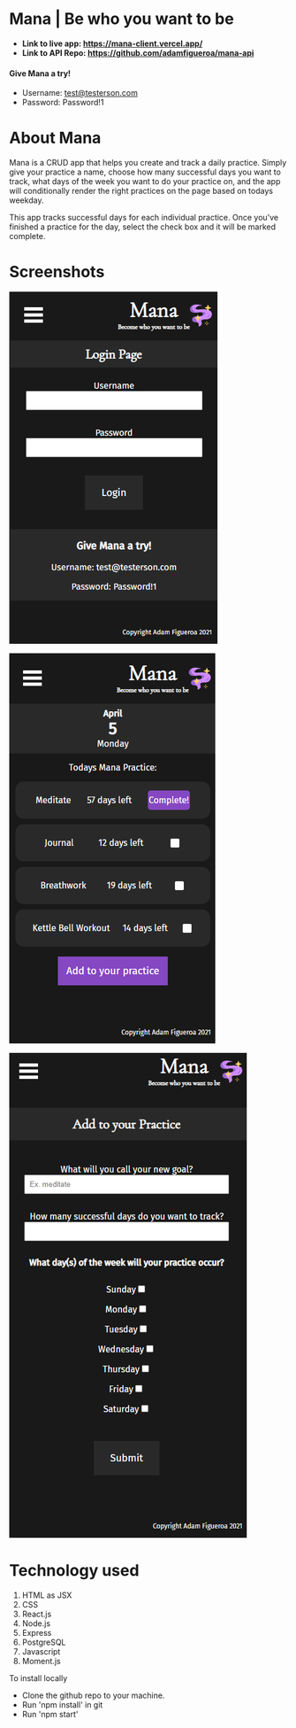 # Mana | Be who you want to be

- **Link to live app: https://mana-client.vercel.app/**
- **Link to API Repo: https://github.com/adamfigueroa/mana-api**

#### Give Mana a try!
- Username: test@testerson.com
- Password: Password!1


# About Mana

Mana is a CRUD app that helps you create and track a daily practice. Simply give your practice a name, choose how many successful days you want to track, what days of the week you want to do your practice on, and the app will conditionally render the right practices on the page based on todays weekday.

This app tracks successful days for each individual practice. Once you've finished a practice for the day, select the check box and it will be marked complete.

# Screenshots

![alt text](https://github.com/adamfigueroa/mana-client/blob/main/src/images/login-screenshot.png)

![alt text](https://github.com/adamfigueroa/mana-client/blob/main/src/images/dashboard-screenshot.png)

![alt text](https://github.com/adamfigueroa/mana-client/blob/main/src/images/addtopractice-screenshot.png)

# Technology used
1. HTML as JSX
2. CSS
3. React.js
4. Node.js
5. Express
6. PostgreSQL
7. Javascript
8. Moment.js

To install locally
- Clone the github repo to your machine.
- Run 'npm install' in git
- Run 'npm start'

